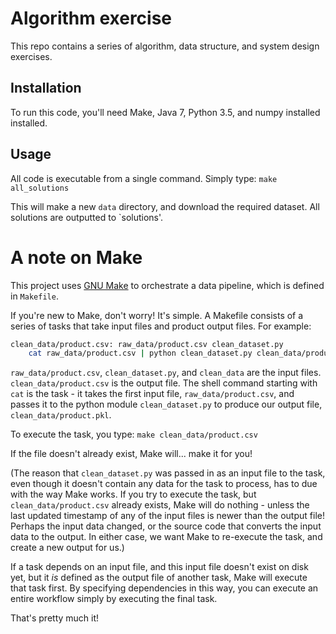# Algorithm exercise

This repo contains a series of algorithm, data structure, and system design exercises.

## Installation
To run this code, you'll need Make, Java 7, Python 3.5, and numpy installed installed. 

## Usage
All code is executable from a single command. Simply type:
`make all_solutions`

This will make a new `data` directory, and download the required dataset. All solutions are outputted to `solutions'.

# A note on Make
This project uses [GNU Make](http://blog.kaggle.com/2012/10/15/make-for-data-scientists/) to orchestrate a data pipeline, which is defined in `Makefile`. 

If you're new to Make, don't worry! It's simple. A Makefile consists of a series of tasks that take input files and product output files. For example:

```sh
clean_data/product.csv: raw_data/product.csv clean_dataset.py 
    cat raw_data/product.csv | python clean_dataset.py clean_data/product.pkl
```

`raw_data/product.csv`, `clean_dataset.py`, and `clean_data` are the input files.
`clean_data/product.csv` is the output file.
The shell command starting with `cat` is the task - it takes the first input file, `raw_data/product.csv`,
and passes it to the python module `clean_dataset.py` to produce our output file, `clean_data/product.pkl`.

To execute the task, you type:
`make clean_data/product.csv`

If the file doesn't already exist, Make will... make it for you!

(The reason that `clean_dataset.py` was passed in as an input file to the task, even though it doesn't contain
any data for the task to process, has to due with the way Make works. If you try to execute the task, but 
`clean_data/product.csv` already exists, Make will do nothing - unless the last updated timestamp of any of 
the input files is newer than the output file! Perhaps the input data changed, or the source code that converts
the input data to the output. In either case, we want Make to re-execute the task, and create a new output for us.)

If a task depends on an input file, and this input file doesn't exist on disk yet, but it _is_ defined as the output
file of another task, Make will execute that task first. By specifying dependencies in this way, you can execute an
entire workflow simply by executing the final task.

That's pretty much it!
